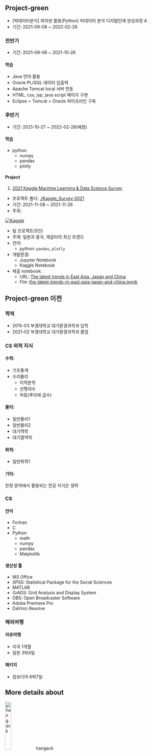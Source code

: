 ## Project-green

 - [빅데이터분석] 파이썬 활용(Python) 빅데이터 분석 디지털인재 양성과정 A
 - 기간: 2021-09-08 ~ 2022-02-28

### 전반기
 - 기간: 2021-09-08 ~ 2021-10-26

#### 학습
 - Java 언어 활용
 - Oracle PL/SQL 데이터 입출력
 - Apache Tomcat local 서버 연동
 - HTML, css, jsp, java script 페이지 구현
 - Eclipse > Tomcat > Oracle 파이프라인 구축

### 후반기
 - 기간: 2021-10-27 ~ 2022-02-28(예정)

#### 학습
 - python
   - numpy
   - pandas
   - plotly

#### Project
1. [2021 Kaggle Machine Learning & Data Science Survey](https://www.kaggle.com/c/kaggle-survey-2021)

 - 프로젝트 폴더: [./Kaggle_Survey-2021](https://github.com/hangack/project-green/tree/main/Kaggle_Survey-2021)
 - 기간: 2021-11-08 ~ 2021-11-26
 - 주최: 

[![Kaggle](https://www.kaggle.com/static/images/site-logo.png)](https://www.kaggle.com/)
 - 팀 프로젝트(5인)
 - 주제: 일본과 중국, 캐글러의 최신 트렌드
 - 언어:
   - python: `pandas`, `plotly`
 - 개발환경:
   - Jupyter Notebook
   - Kaggle Notebook
 - 제출 notebook:
   - URL: [The latest trends in East Asia, Japan and China](https://www.kaggle.com/kwdoku145/the-latest-trends-in-east-asia-japan-and-china)
   - File: [the-latest-trends-in-east-asia-japan-and-china.ipynb](https://github.com/hangack/project-green/blob/main/Kaggle_Survey-2021/notebook/the-latest-trends-in-east-asia-japan-and-china.ipynb)




## Project-green 이전

### 학적

 - 2015-03 부경대학교 대기환경과학과 입학
 - 2021-02 부경대학교 대기환경과학과 졸업

### CS 외적 지식

#### 수학: 
 - 기초통계
 - 수리물리
   - 미적분학
   - 선형대수
   - 파동(푸리에 급수)

#### 물리:
 - 일반물리1
 - 일반물리2
 - 대기역학
 - 대기열역학

#### 화학:
 - 일반화학1

#### 기타:

한정 분야에서 활용되는 전공 지식은 생략


### CS

#### 언어
 - Fortran
 - C
 - Python
   - math
   - numpy
   - pandas
   - Matplotlib

#### 생산성 툴
 - MS Office
 - SPSS: Statistical Package for the Social Sciences
 - MATLAB
 - GrADS: Grid Analysis and Display System
 - OBS: Open Broadcaster Software
 - Adobe Premiere Pro
 - DaVinci Resolve


### 해외여행

#### 자유여행
 - 미국 1개월
 - 일본 3박4일

#### 패키지
 - 캄보디아 6박7일



## More details about
<a herf="https://hangack.github.io/about/"><img src="https://hangack.github.io/img/logo.png" alt="hangack" width="20%">hangack</a>
